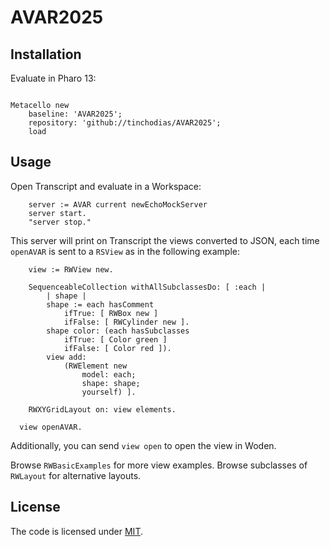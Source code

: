 # AVAR2025


## Installation

Evaluate in Pharo 13:

```Smalltalk

Metacello new
	baseline: 'AVAR2025';
	repository: 'github://tinchodias/AVAR2025';
	load

```

## Usage

Open Transcript and evaluate in a Workspace:
```smalltalk
	server := AVAR current newEchoMockServer
	server start.
	"server stop."
```
This server will print on Transcript the views converted to JSON, each time `openAVAR` is sent to a `RSView` as in the following example:
```smalltalk
	view := RWView new.

	SequenceableCollection withAllSubclassesDo: [ :each |
		| shape |
		shape := each hasComment
			ifTrue: [ RWBox new ]
			ifFalse: [ RWCylinder new ].
		shape color: (each hasSubclasses
			ifTrue: [ Color green ]
			ifFalse: [ Color red ]).
		view add:
			(RWElement new
				model: each;
				shape: shape;
				yourself) ].

	RWXYGridLayout on: view elements.

  view openAVAR.
```
Additionally, you can send `view open` to open the view in Woden.

Browse `RWBasicExamples` for more view examples.
Browse subclasses of `RWLayout` for alternative layouts.

## License

The code is licensed under [MIT](LICENSE).
